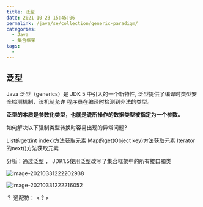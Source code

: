 ```yaml
---
title: 泛型
date: 2021-10-23 15:45:06
permalink: /java/se/collection/generic-paradigm/
categories: 
  - Java
  - 集合框架
tags: 
  - 
---
```


## 泛型

Java 泛型（generics）是 JDK 5 中引入的一个新特性, 泛型提供了编译时类型安全检测机制，该机制允许 程序员在编译时检测到非法的类型。

**泛型的本质是参数化类型，也就是说所操作的数据类型被指定为一个参数。**

如何解决以下强制类型转换时容易出现的异常问题?

 List的get(int index)方法获取元素
 Map的get(Object key)方法获取元素
 Iterator的next()方法获取元素

分析：通过泛型 ， JDK1.5使用泛型改写了集合框架中的所有接口和类

![image-20210331222202938](https://gcore.jsdelivr.net/gh/oddfar/static/img/JavaSE-集合.assets/image-20210331222202938.png)

![image-20210331222216052](https://gcore.jsdelivr.net/gh/oddfar/static/img/JavaSE-集合.assets/image-20210331222216052.png)



？ 通配符： < ? >